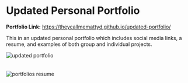 # Updated Personal Portfolio

<b>Portfolio Link:</b> https://theycallmemattyd.github.io/updated-portfolio/

This in an updated personal portfolio which includes social media links, a resume, and examples of both group and individual projects.

![updated portfolio](https://user-images.githubusercontent.com/66084799/95402688-54004d80-08de-11eb-83ec-e779790df7cb.png)
<br>
<br>
<br>
![portfolios resume](https://user-images.githubusercontent.com/66084799/95410715-b5321c00-08f2-11eb-80c4-8616a7ecd5f5.png)
